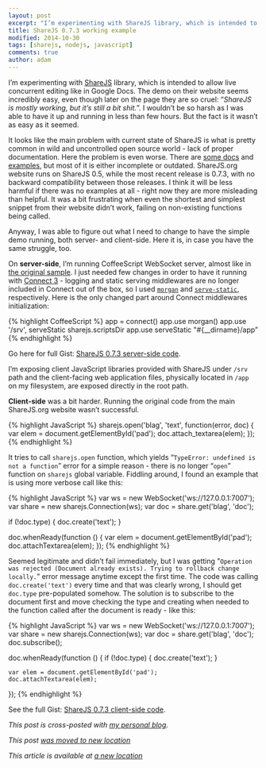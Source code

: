 ```yaml
---
layout: post
excerpt: "I’m experimenting with ShareJS library, which is intended to allow live concurrent editing like in Google Docs. The demo on their website seems incredibly easy, even though later on the page they are so cruel: “ShareJS is mostly working, but it’s still a bit shit.”. I wouldn’t be so harsh as I was able to have it up and running in less than few hours. But the fact is it wasn’t as easy as it seemed."
title: ShareJS 0.7.3 working example
modified: 2014-10-30
tags: [sharejs, nodejs, javascript]
comments: true
author: adam
---
```


I’m experimenting with [ShareJS](http://sharejs.org/) library, which is intended to allow live concurrent editing like in Google Docs. The demo on their website seems incredibly easy, even though later on the page they are so cruel: “*ShareJS is mostly working, but it’s still a bit shit.*”. I wouldn’t be so harsh as I was able to have it up and running in less than few hours. But the fact is it wasn’t as easy as it seemed.

It looks like the main problem with current state of ShareJS is what is pretty common in wild and uncontrolled open source world - lack of proper documentation. Here the problem is even worse. There are [some docs](https://github.com/share/ShareJS/wiki) and [examples](http://sharejs.org/demos.html), but most of it is either incomplete or outdated. ShareJS.org website runs on ShareJS 0.5, while the most recent release is 0.7.3, with no backward compatibility between those releases. I think it will be less harmful if there was no examples at all - right now they are more misleading than helpful. It was a bit frustrating when even the shortest and simplest snippet from their website didn’t work, failing on non-existing functions being called.

Anyway, I was able to figure out what I need to change to have the simple demo running, both server- and client-side. Here it is, in case you have the same struggle, too.

On **server-side**, I’m running CoffeeScript WebSocket server, almost like in [the original sample](https://github.com/share/ShareJS/blob/master/examples/ws.coffee). I just needed few changes in order to have it running with [Connect 3](https://github.com/senchalabs/connect#readme) - logging and static serving middlewares are no longer included in Connect out of the box, so I used [`morgan`](https://github.com/expressjs/morgan) and [`serve-static`](https://github.com/expressjs/serve-static), respectively. Here is the only changed part around Connect middlewares initialization:

{% highlight CoffeeScript %}
app = connect()
app.use morgan()
app.use '/srv', serveStatic sharejs.scriptsDir
app.use serveStatic "#{__dirname}/app”
{% endhighlight %}

Go here for full Gist: [ShareJS 0.7.3 server-side code](https://gist.github.com/NOtherDev/f288b939d19499060e1b).

I’m exposing client JavaScript libraries provided with ShareJS under `/srv` path and the client-facing web application files, physically located in `/app` on my filesystem, are exposed directly in the root path.

**Client-side** was a bit harder. Running the original code from the main ShareJS.org website wasn’t successful.

{% highlight JavaScript %}
sharejs.open('blag', 'text', function(error, doc) {
  var elem = document.getElementById('pad');
  doc.attach_textarea(elem);
});
{% endhighlight %}

It tries to call `sharejs.open` function, which yields “`TypeError: undefined is not a function`” error for a simple reason - there is no longer “`open`” function on `sharejs` global variable. Fiddling around, I found an example that is using more verbose call like this:

{% highlight JavaScript %}
var ws = new WebSocket('ws://127.0.0.1:7007');
var share = new sharejs.Connection(ws);
var doc = share.get('blag', 'doc');

if (!doc.type) {
    doc.create('text');
}

doc.whenReady(function () {
    var elem = document.getElementById('pad');
    doc.attachTextarea(elem);
});
{% endhighlight %}

Seemed legitimate and didn’t fail immediately, but I was getting "`Operation was rejected (Document already exists). Trying to rollback change locally.`” error message anytime except the first time. The code was calling `doc.create('text')` every time and that was clearly wrong, I should get `doc.type` pre-populated somehow. The solution is to subscribe to the document first and move checking the type and creating when needed to the function called after the document is ready - like this:

{% highlight JavaScript %}
var ws = new WebSocket('ws://127.0.0.1:7007');
var share = new sharejs.Connection(ws);
var doc = share.get('blag', 'doc');
doc.subscribe();

doc.whenReady(function () {
    if (!doc.type) {
        doc.create('text');
    }

    var elem = document.getElementById('pad');
    doc.attachTextarea(elem);
});
{% endhighlight %}

See the full Gist: [ShareJS 0.7.3 client-side code](https://gist.github.com/NOtherDev/2ea2bb111c00282e7617).

*This post is cross-posted with [my personal blog](http://notherdev.blogspot.com/2014/10/sharejs-073-working-example.html).*

*This post [was moved to new location](https://brightinventions.pl/blog/sharejs-073-working-example/)*


*This article is available at [a new location](https://brightinventions.pl/blog/sharejs-073-working-example)*
